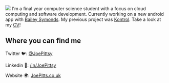 <img src="https://raw.githubusercontent.com/Pittsy24/Pittsy24/master/header.png" >
I'm a final year computer science student with a focus on cloud computing and software development. Currently working on a new android app with <a href = "https://github.com/BaySym">Bailey Symonds</a>. My previous project was <a href="https://kontrol.software">Kontrol</a>. Take a look at my <a href ="https://joepitts.co.uk/resources/Joe-Pitts-CV.pdf">CV</a>!

## Where you can find me
Twitter 🐦: <a href = "https://twiter.com/JoePittsy/">@JoePittsy</a>

Linkedin 👔: <a href ="https://www.linkedin.com/in/JoePittsy/">/in/JoePittsy</a>

Website 🌍: <a href="https://JoePitts.co.uk">JoePitts.co.uk</a>
